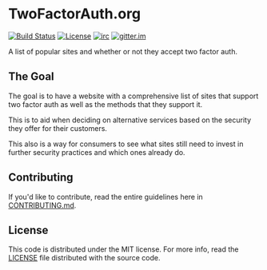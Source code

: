 TwoFactorAuth.org
=================

[![Build Status](http://img.shields.io/travis/jdavis/twofactorauth.svg?style=flat)](https://travis-ci.org/jdavis/twofactorauth)
[![License](http://img.shields.io/badge/license-mit-blue.svg?style=flat)](/LICENSE)
[![irc](http://img.shields.io/badge/freenode-join%20%232fa-green.svg?style=flat)](http://webchat.freenode.net/?channels=%232fa)
[![gitter.im](http://img.shields.io/badge/gitter-join%20chat%20%E2%86%92-orange.svg?style=flat)](https://gitter.im/jdavis/twofactorauth)

A list of popular sites and whether or not they accept two factor auth.

## The Goal

The goal is to have a website with a comprehensive list of sites that support
two factor auth as well as the methods that they support it.

This is to aid when deciding on alternative services based on the security they
offer for their customers.

This also is a way for consumers to see what sites still need to invest in
further security practices and which ones already do.

## Contributing

If you'd like to contribute, read the entire guidelines here in
[CONTRIBUTING.md][contrib].

## License

This code is distributed under the MIT license. For more info, read the
[LICENSE][license] file distributed with the source code.

[contrib]: /CONTRIBUTING.md
[license]: /LICENSE
